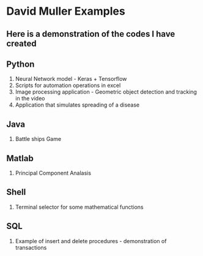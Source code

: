 # David Muller Examples

## Here is a demonstration of the codes I have created

## Python
1) Neural Network model - Keras + Tensorflow
2) Scripts for automation operations in excel
3) Image processing application - Geometric object detection and tracking in the video
4) Application that simulates spreading of a disease

## Java
1) Battle ships Game

## Matlab
1) Principal Component Analasis

## Shell
1) Terminal selector for some mathematical functions

## SQL
1) Example of insert and delete procedures - demonstration of transactions
